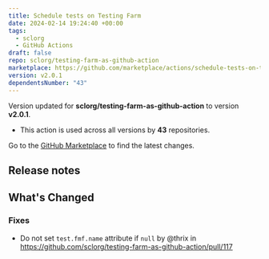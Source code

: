 ```yaml
---
title: Schedule tests on Testing Farm
date: 2024-02-14 19:24:40 +00:00
tags:
  - sclorg
  - GitHub Actions
draft: false
repo: sclorg/testing-farm-as-github-action
marketplace: https://github.com/marketplace/actions/schedule-tests-on-testing-farm
version: v2.0.1
dependentsNumber: "43"
---
```



Version updated for **sclorg/testing-farm-as-github-action** to version **v2.0.1**.
- This action is used across all versions by **43** repositories.

Go to the [GitHub Marketplace](https://github.com/marketplace/actions/schedule-tests-on-testing-farm) to find the latest changes.

## Release notes

## What's Changed

### Fixes
* Do not set `test.fmf.name` attribute if `null` by @thrix in https://github.com/sclorg/testing-farm-as-github-action/pull/117


